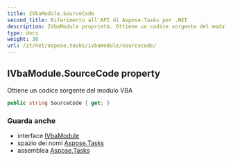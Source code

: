 ```yaml
---
title: IVbaModule.SourceCode
second_title: Riferimento all'API di Aspose.Tasks per .NET
description: IVbaModule proprietà. Ottiene un codice sorgente del modulo VBA
type: docs
weight: 30
url: /it/net/aspose.tasks/ivbamodule/sourcecode/
---
```

## IVbaModule.SourceCode property

Ottiene un codice sorgente del modulo VBA

```csharp
public string SourceCode { get; }
```

### Guarda anche

* interface [IVbaModule](../)
* spazio dei nomi [Aspose.Tasks](../../ivbamodule/)
* assemblea [Aspose.Tasks](../../../)


